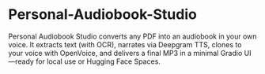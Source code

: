 # Personal-Audiobook-Studio
Personal Audiobook Studio converts any PDF into an audiobook in your own voice. It extracts text (with OCR), narrates via Deepgram TTS, clones to your voice with OpenVoice, and delivers a final MP3 in a minimal Gradio UI—ready for local use or Hugging Face Spaces.
